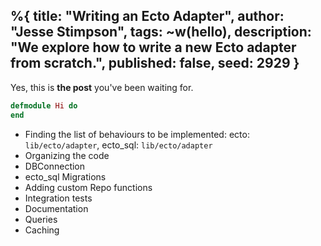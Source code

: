 %{
  title: "Writing an Ecto Adapter",
  author: "Jesse Stimpson",
  tags: ~w(hello),
  description: "We explore how to write a new Ecto adapter from scratch.",
  published: false,
  seed: 2929
}
---

Yes, this is **the post** you've been waiting for.

```elixir
defmodule Hi do
end
```

- Finding the list of behaviours to be implemented: ecto: `lib/ecto/adapter`, ecto_sql: `lib/ecto/adapter`
- Organizing the code
- DBConnection
- ecto_sql Migrations
- Adding custom Repo functions
- Integration tests
- Documentation
- Queries
- Caching
